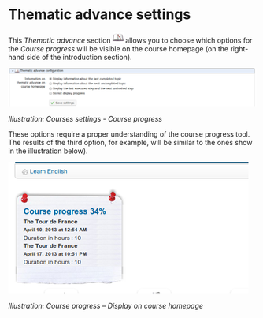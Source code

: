 # Thematic advance settings

This _Thematic advance_ section ![](../../.gitbook/assets/graphics328.png) allows you to choose which options for the _Course progress_ will be visible on the course homepage \(on the right-hand side of the introduction section\).

![](../../.gitbook/assets/images248.png)

_Illustration: Courses settings - Course progress_

These options require a proper understanding of the course progress tool. The results of the third option, for example, will be similar to the ones show in the illustration below\).

![](../../.gitbook/assets/images249.png)

_Illustration: Course progress – Display on course homepage_

